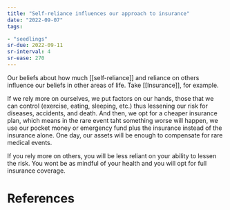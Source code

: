 ```yaml
---
title: "Self-reliance influences our approach to insurance"
date: "2022-09-07"
tags:

- "seedlings"
sr-due: 2022-09-11
sr-interval: 4
sr-ease: 270
---
```


Our beliefs about how much [[self-reliance]] and reliance on others influence our beliefs in other areas of life. Take [[Insurance]], for example.

If we rely more on ourselves, we put factors on our hands, those that we can control (exercise, eating, sleeping, etc.) thus lessening our risk for diseases, accidents, and death. And then, we opt for a cheaper insurance plan, which means in the rare event taht something worse will happen, we use our pocket money or emergency fund plus the insurance instead of the insurance alone. One day, our assets will be enough to compensate for rare medical events.

If you rely more on others, you will be less reliant on your ability to lessen the risk. You wont be as mindful of your health and you will opt for full insurance coverage.

# References